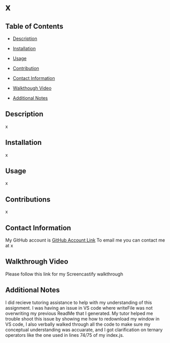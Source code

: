 # x
  
## Table of Contents
* [Description](#description)

* [Installation](#installation)
* [Usage](#usage)
* [Contribution](#contribution)
* [Contact Information](#contact-information)
* [Walkthough Video](#walkthrough-video)
* [Additional Notes](#additional-notes)

## Description
x


## Installation
x

## Usage
x

## Contributions
x

## Contact Information
My GitHub account is [GitHub Account Link](https://github.com/x)
To email me you can contact me at x

## Walkthrough Video
Please follow this link for my Screencastify walkthrough

## Additional Notes 
I did recieve tutoring assistance to help with my understanding of this assignment. I was having an issue in VS code 
where writeFile was not overwriting my previous ReadMe that I generated. My tutor helped me trouble shoot this issue 
by showing me how to redownload my window in VS code, I also verbally walked through all the code to make sure my conceptual
understanding was accuarate, and I got clarification on ternary operators like the one used in lines 74/75 of my index.js.
